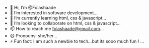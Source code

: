 - 👋 Hi, I’m @Folashaade
- 👀 I’m interested in software development...
- 🌱 I’m currently learning html, css & javascript...
- 💞️ I’m looking to collaborate on html, css & javascript...
- 📫 How to reach me folashaade@gmail.com...
- 😄 Pronouns: she/her...
- ⚡ Fun fact: I am such a newbie to tech...but its sooo much fun ! ...

<!---
Folashaade/Folashaade is a ✨ special ✨ repository because its `README.md` (this file) appears on your GitHub profile.
You can click the Preview link to take a look at your changes.
--->
